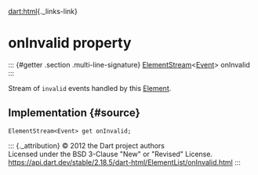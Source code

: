 [dart:html](../../dart-html/dart-html-library){._links-link}

onInvalid property
==================

::: {#getter .section .multi-line-signature}
[ElementStream](../elementstream-class)\<[Event](../event-class)\>
onInvalid
:::

Stream of `invalid` events handled by this [Element](../element-class).

Implementation {#source}
--------------

``` {.language-dart data-language="dart"}
ElementStream<Event> get onInvalid;
```

::: {._attribution}
© 2012 the Dart project authors\
Licensed under the BSD 3-Clause \"New\" or \"Revised\" License.\
<https://api.dart.dev/stable/2.18.5/dart-html/ElementList/onInvalid.html>
:::
